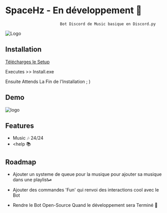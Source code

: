 
# SpaceHz - En développement 🚧

                            Bot Discord de Music basique en Discord.py



![Logo](https://cdn.discordapp.com/attachments/1031861784992296981/1032031740606296184/Space.HZ_1.png)


## Installation

[Télécharges le Setup](https://awesomeopensource.com/project/elangosundar/awesome-README-templates)

Executes >> Install.exe

Ensuite Attends La Fin de l'Installation ; )

## Demo

![logo](https://cdn.discordapp.com/attachments/1031861784992296981/1032030110016090193/ezgif-2-abc2572706.gif)


## Features

- Music 🎶 24/24
- <help 📚


## Roadmap

- Ajouter un systeme de queue pour la musique pour ajouter sa musique dans une playlist⏯

- Ajouter des commandes 'Fun' qui renvoi des interactions cool avec le Bot

- Rendre le Bot Open-Source Quand le développement sera Terminé 🎇

